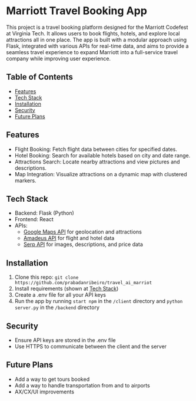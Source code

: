 # Marriott Travel Booking App

This project is a travel booking platform designed for the Marriott Codefest at Virginia Tech. It allows users to book flights, hotels, and explore local attractions all in one place. The app is built with a modular approach using Flask, integrated with various APIs for real-time data, and aims to provide a seamless travel experience to expand Marriott into a full-service travel company while improving user experience.
## Table of Contents
* [Features](#features)
* [Tech Stack](#tech-stack)
* [Installation](#installation)
* [Security](#security)
* [Future Plans](#future-plans)

## Features
* Flight Booking: Fetch flight data between cities for specified dates.
* Hotel Booking: Search for available hotels based on city and date range.
* Attractions Search: Locate nearby attractions and view pictures and descriptions.
* Map Integration: Visualize attractions on a dynamic map with clustered markers.

## Tech Stack
* Backend: Flask (Python)
* Frontend: React
* APIs:
    * [Google Maps API](https://pypi.org/project/googlemaps/) for geolocation and attractions
    * [Amadeus API](https://pypi.org/project/amadeus/) for flight and hotel data
    * [Serp API](https://pypi.org/project/serpapi/) for images, descriptions, and price data

## Installation
1. Clone this repo: 
    `git clone https://github.com/prabadanribeiro/travel_ai_marriot`
2. Install requirements (shown at [Tech Stack](#tech-stack))
3. Create a .env file for all your API keys
4. Run the app by running `start npm` in the `/client` directory and `python server.py` in the `/backend` directory

## Security
* Ensure API keys are stored in the .env file
* Use HTTPS to communicate between the client and the server

## Future Plans
* Add a way to get tours booked
* Add a way to handle transportation from and to airports
* AX/CX/UI improvements
